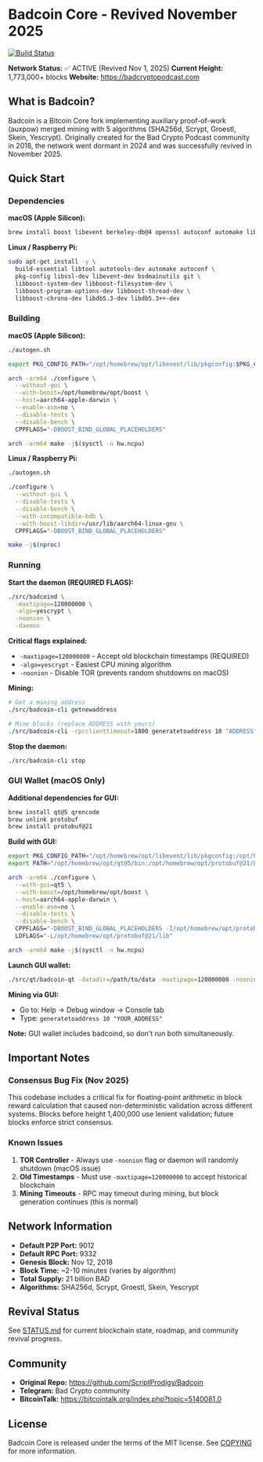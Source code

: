 Badcoin Core - Revived November 2025
=====================================

[![Build Status](https://travis-ci.org/ScriptProdigy/Badcoin.svg?branch=master)](https://travis-ci.org/ScriptProdigy/Badcoin)

**Network Status:** ✅ ACTIVE (Revived Nov 1, 2025)
**Current Height:** 1,773,000+ blocks
**Website:** https://badcryptopodcast.com

What is Badcoin?
----------------

Badcoin is a Bitcoin Core fork implementing auxiliary proof-of-work (auxpow) merged mining with 5 algorithms (SHA256d, Scrypt, Groestl, Skein, Yescrypt). Originally created for the Bad Crypto Podcast community in 2018, the network went dormant in 2024 and was successfully revived in November 2025.

## Quick Start

### Dependencies

**macOS (Apple Silicon):**
```bash
brew install boost libevent berkeley-db@4 openssl autoconf automake libtool
```

**Linux / Raspberry Pi:**
```bash
sudo apt-get install -y \
  build-essential libtool autotools-dev automake autoconf \
  pkg-config libssl-dev libevent-dev bsdmainutils git \
  libboost-system-dev libboost-filesystem-dev \
  libboost-program-options-dev libboost-thread-dev \
  libboost-chrono-dev libdb5.3-dev libdb5.3++-dev
```

### Building

**macOS (Apple Silicon):**
```bash
./autogen.sh

export PKG_CONFIG_PATH="/opt/homebrew/opt/libevent/lib/pkgconfig:$PKG_CONFIG_PATH"

arch -arm64 ./configure \
  --without-gui \
  --with-boost=/opt/homebrew/opt/boost \
  --host=aarch64-apple-darwin \
  --enable-asm=no \
  --disable-tests \
  --disable-bench \
  CPPFLAGS="-DBOOST_BIND_GLOBAL_PLACEHOLDERS"

arch -arm64 make -j$(sysctl -n hw.ncpu)
```

**Linux / Raspberry Pi:**
```bash
./autogen.sh

./configure \
  --without-gui \
  --disable-tests \
  --disable-bench \
  --with-incompatible-bdb \
  --with-boost-libdir=/usr/lib/aarch64-linux-gnu \
  CPPFLAGS="-DBOOST_BIND_GLOBAL_PLACEHOLDERS"

make -j$(nproc)
```

### Running

**Start the daemon (REQUIRED FLAGS):**
```bash
./src/badcoind \
  -maxtipage=120000000 \
  -algo=yescrypt \
  -noonion \
  -daemon
```

**Critical flags explained:**
- `-maxtipage=120000000` - Accept old blockchain timestamps (REQUIRED)
- `-algo=yescrypt` - Easiest CPU mining algorithm
- `-noonion` - Disable TOR (prevents random shutdowns on macOS)

**Mining:**
```bash
# Get a mining address
./src/badcoin-cli getnewaddress

# Mine blocks (replace ADDRESS with yours)
./src/badcoin-cli -rpcclienttimeout=1800 generatetoaddress 10 "ADDRESS"
```

**Stop the daemon:**
```bash
./src/badcoin-cli stop
```

### GUI Wallet (macOS Only)

**Additional dependencies for GUI:**
```bash
brew install qt@5 qrencode
brew unlink protobuf
brew install protobuf@21
```

**Build with GUI:**
```bash
export PKG_CONFIG_PATH="/opt/homebrew/opt/libevent/lib/pkgconfig:/opt/homebrew/opt/qt@5/lib/pkgconfig:/opt/homebrew/opt/protobuf@21/lib/pkgconfig:$PKG_CONFIG_PATH"
export PATH="/opt/homebrew/opt/qt@5/bin:/opt/homebrew/opt/protobuf@21/bin:$PATH"

arch -arm64 ./configure \
  --with-gui=qt5 \
  --with-boost=/opt/homebrew/opt/boost \
  --host=aarch64-apple-darwin \
  --enable-asm=no \
  --disable-tests \
  --disable-bench \
  CPPFLAGS="-DBOOST_BIND_GLOBAL_PLACEHOLDERS -I/opt/homebrew/opt/protobuf@21/include" \
  LDFLAGS="-L/opt/homebrew/opt/protobuf@21/lib"

arch -arm64 make -j$(sysctl -n hw.ncpu)
```

**Launch GUI wallet:**
```bash
./src/qt/badcoin-qt -datadir=/path/to/data -maxtipage=120000000 -noonion &
```

**Mining via GUI:**
- Go to: Help → Debug window → Console tab
- Type: `generatetoaddress 10 "YOUR_ADDRESS"`

**Note:** GUI wallet includes badcoind, so don't run both simultaneously.

## Important Notes

### Consensus Bug Fix (Nov 2025)

This codebase includes a critical fix for floating-point arithmetic in block reward calculation that caused non-deterministic validation across different systems. Blocks before height 1,400,000 use lenient validation; future blocks enforce strict consensus.

### Known Issues

1. **TOR Controller** - Always use `-noonion` flag or daemon will randomly shutdown (macOS issue)
2. **Old Timestamps** - Must use `-maxtipage=120000000` to accept historical blockchain
3. **Mining Timeouts** - RPC may timeout during mining, but block generation continues (this is normal)

## Network Information

- **Default P2P Port:** 9012
- **Default RPC Port:** 9332
- **Genesis Block:** Nov 12, 2018
- **Block Time:** ~2-10 minutes (varies by algorithm)
- **Total Supply:** 21 billion BAD
- **Algorithms:** SHA256d, Scrypt, Groestl, Skein, Yescrypt

## Revival Status

See [STATUS.md](STATUS.md) for current blockchain state, roadmap, and community revival progress.

## Community

- **Original Repo:** https://github.com/ScriptProdigy/Badcoin
- **Telegram:** Bad Crypto community
- **BitcoinTalk:** https://bitcointalk.org/index.php?topic=5140081.0

## License

Badcoin Core is released under the terms of the MIT license. See [COPYING](COPYING) for more information.